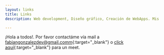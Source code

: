 ```yaml
---
layout: links
title: Links
description: Web development, Diseño gráfico, Creación de WebApps. Mis trabajos para diferentes marcas y empresas

---
```


¡Hola a todos!. Por favor contactáme vía mail a [fabiangonzalezdev@gmail.comm](mailto:fabiangonzalezdev@gmail.comm){:target="_blank"} o [click aquí](https://calendly.com/FabianGonzalez/){:target="_blank"} para un meet.

<!-- <div class="gallery-box">
  <div class="gallery">
    <img src="/images/me.webp" alt="Project">
    <img src="/images/project-8.webp" alt="Project">
    <img src="/images/project-6.webp" alt="Project">
  </div>
  <em>Gallery / <a href="https://unsplash.com/" target="_blank">Unsplash</a></em>
</div> -->
